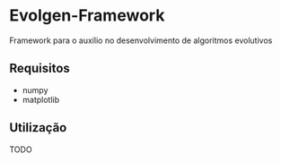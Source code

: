 # Evolgen-Framework
Framework para o auxílio no desenvolvimento de algoritmos evolutivos

## Requisitos

- numpy
- matplotlib

## Utilização
TODO

